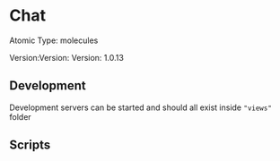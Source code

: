 # Chat

Atomic Type: molecules

Version:Version: Version: 1.0.13




## Development

Development servers can be started and should all exist inside `"views"` folder

## Scripts

